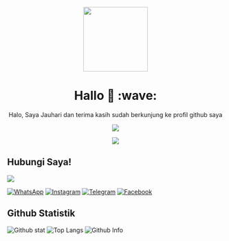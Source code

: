<p align="center">
<img src="https://avatars.githubusercontent.com/jauhariq" width="150" height="150"/>
</p>
<h1 align='center'>Hallo 👋 :wave:</h1>
<p align='center'>Halo, Saya Jauhari dan terima kasih sudah berkunjung ke profil github saya</p>
<p align="center">
<a href="//jauhariq.my.id"><img align="center" src="https://cardivo.vercel.app/api?name=Jauhariq&description=Halo,%20saya%20Jauhari%20dan%20saya%20hanyalah%20manusia%20yang%20ingin%20berguna%20bagi%20manusia%20yang%20lain%20%F0%9F%91%8B&image=https://avatars.githubusercontent.com/jauhariq&usqp=CAU&backgroundColor=%23ecf0f1&github=Jauhariq&pattern=ticTacToe&colorPattern=%23eaeaea&site=https://jauhariq.my.id"/></a>
</p>
 
 
 <p align="center">
 <img src="https://komarev.com/ghpvc/?username=jauhariq&color=blue&label=Total Pengunjung Profil" />
 </p>

## Hubungi Saya!

<a href="https://github.com/Jauhariq"><img src="https://c.tenor.com/lcVf8ZIEn50AAAAC/smart-phone-cell-phone.gif"/></a>

[![WhatsApp](https://img.shields.io/badge/WhatsApp-25D366?style=for-the-badge&logo=whatsapp&logoColor=white)](https://wa.me/6283877698966)
[![Instagram](https://img.shields.io/badge/Instagram-pink?style=for-the-badge&logo=instagram&logoColor=red)](https://instagram.com/kalimat2anime)
[![Telegram](https://img.shields.io/badge/Telegram-blue?style=for-the-badge&logo=telegram&logoColor=white)](https://t.me/jauhariq)
[![Facebook](https://img.shields.io/badge/Facebook-9cf?style=for-the-badge&logo=facebook&logoColor=blue)](https://facebook.com/jauhari.afif7)

## Github Statistik

![Github stat](https://github-readme-stats.vercel.app/api?username=Jauhariq&theme=highcontrast&show_icons=true&hide_rank=true)
![Top Langs](https://github-readme-stats.vercel.app/api/top-langs/?username=Jauhariq&layout=compact&theme=great-gatsby&langs_count=8)
![Github Info](https://github-profile-summary-cards.vercel.app/api/cards/profile-details?username=Jauhariq&theme=monokai)
